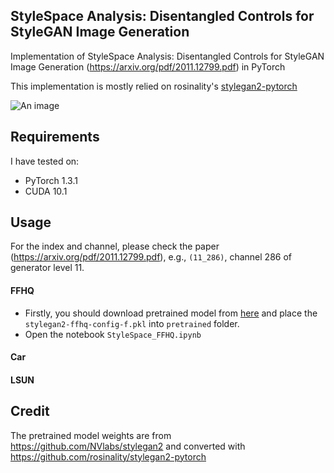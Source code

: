## StyleSpace Analysis: Disentangled Controls for StyleGAN Image Generation

Implementation of StyleSpace Analysis: Disentangled Controls for StyleGAN Image Generation (https://arxiv.org/pdf/2011.12799.pdf) in PyTorch

This implementation is mostly relied on rosinality's [stylegan2-pytorch](https://github.com/rosinality/stylegan2-pytorch/)

![An image](img.png)

## Requirements

I have tested on:

- PyTorch 1.3.1
- CUDA 10.1

## Usage

For the index and channel, please check the paper (https://arxiv.org/pdf/2011.12799.pdf), e.g., `(11_286)`, channel 286 of generator level 11.

#### FFHQ

- Firstly, you should download pretrained model from [here](https://www.dropbox.com/s/c3aaq7i6soxmpzu/pretrained_stylegan2_ffhq.tar) and place the `stylegan2-ffhq-config-f.pkl` into `pretrained` folder.
- Open the notebook `StyleSpace_FFHQ.ipynb`

#### Car


#### LSUN



## Credit

The pretrained model weights are from  https://github.com/NVlabs/stylegan2 and converted with https://github.com/rosinality/stylegan2-pytorch

